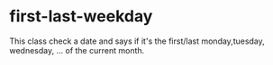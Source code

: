 # first-last-weekday
This class check a date and says if it's the first/last monday,tuesday, wednesday, ... of the current month.
